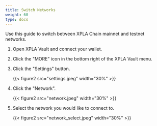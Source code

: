```yaml
---
title: Switch Networks
weight: 60
type: docs
---
```


Use this guide to switch between XPLA Chain mainnet and testnet networks.

1. Open XPLA Vault and connect your wallet.

1. Click the "MORE" icon in the bottom right of the XPLA Vault menu.

1. Click the "Settings" button.

   {{< figure2 src="settings.jpeg" width="30%" >}}

1. Click the "Network".

   {{< figure2 src="network.jpeg" width="30%" >}}

1. Select the network you would like to connect to.

   {{< figure2 src="network_select.jpeg" width="30%" >}}

